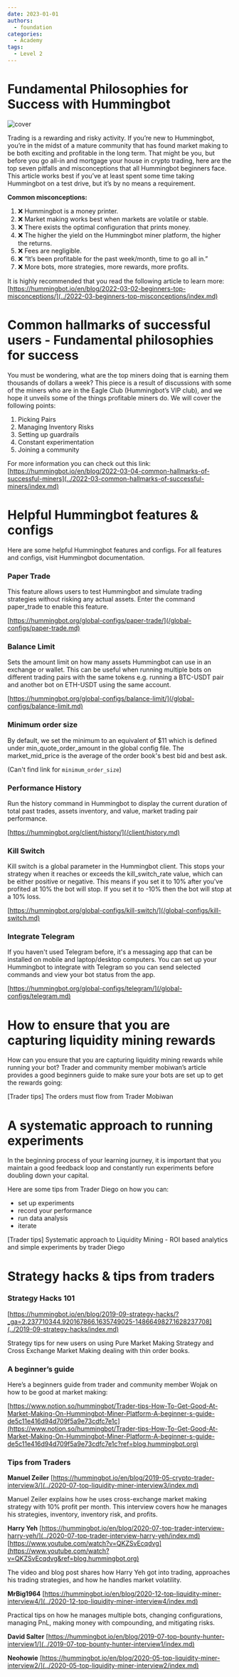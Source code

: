 ```yaml
---
date: 2023-01-01
authors:
  - foundation
categories:
  - Academy
tags:
  - Level 2
---
```


# Fundamental Philosophies for Success with Hummingbot

![cover](cover.jpg)

Trading is a rewarding and risky activity. If you’re new to Hummingbot, you’re in the midst of a mature community that has found market making to be both exciting and profitable in the long term. That might be you, but before you go all-in and mortgage your house in crypto trading, here are the top seven pitfalls and misconceptions that all Hummingbot beginners face. This article works best if you’ve at least spent some time taking Hummingbot on a test drive, but it’s by no means a requirement.

<!-- more -->

**Common misconceptions:**

1. ❌ Hummingbot is a money printer.
2. ❌ Market making works best when markets are volatile or stable.
3. ❌ There exists the optimal configuration that prints money.
4. ❌ The higher the yield on the Hummingbot miner platform, the higher the returns.
5. ❌ Fees are negligible.
6. ❌ “It’s been profitable for the past week/month, time to go all in.”
7. ❌ More bots, more strategies, more rewards, more profits.

It is highly recommended that you read the following article to learn more: [https://hummingbot.io/en/blog/2022-03-02-beginners-top-misconceptions/](../2022-03-beginners-top-misconceptions/index.md)

# Common hallmarks of successful users - Fundamental philosophies for success

You must be wondering, what are the top miners doing that is earning them thousands of dollars a week? This piece is a result of discussions with some of the miners who are in the Eagle Club (Hummingbot’s VIP club), and we hope it unveils some of the things profitable miners do. We will cover the following points:

1. Picking Pairs
2. Managing Inventory Risks
3. Setting up guardrails
4. Constant experimentation
5. Joining a community

For more information you can check out this link: [https://hummingbot.io/en/blog/2022-03-04-common-hallmarks-of-successful-miners](../2022-03-common-hallmarks-of-successful-miners/index.md)

# Helpful Hummingbot features & configs

Here are some helpful Hummingbot features and configs. For all features and configs, visit Hummingbot documentation.

### Paper Trade

This feature allows users to test Hummingbot and simulate trading strategies without risking any actual assets. Enter the command paper_trade to enable this feature.

[https://hummingbot.org/global-configs/paper-trade/](/global-configs/paper-trade.md)

### Balance Limit

Sets the amount limit on how many assets Hummingbot can use in an exchange or wallet. This can be useful when running multiple bots on different trading pairs with the same tokens e.g. running a BTC-USDT pair and another bot on ETH-USDT using the same account.

[https://hummingbot.org/global-configs/balance-limit/](/global-configs/balance-limit.md)

### Minimum order size

By default, we set the minimum to an equivalent of $11 which is defined under min_quote_order_amount in the global config file. The market_mid_price is the average of the order book's best bid and best ask.

(Can't find link for `minimum_order_size`)

### Performance History

Run the history command in Hummingbot to display the current duration of total past trades, assets inventory, and value, market trading pair performance.

[https://hummingbot.org/client/history/](/client/history.md)

### Kill Switch

Kill switch is a global parameter in the Hummingbot client. This stops your strategy when it reaches or exceeds the kill_switch_rate value, which can be either positive or negative. This means if you set it to 10% after you've profited at 10% the bot will stop. If you set it to -10% then the bot will stop at a 10% loss.

[https://hummingbot.org/global-configs/kill-switch/](/global-configs/kill-switch.md)

### Integrate Telegram

If you haven't used Telegram before, it's a messaging app that can be installed on mobile and laptop/desktop computers. You can set up your Hummingbot to integrate with Telegram so you can send selected commands and view your bot status from the app.

[https://hummingbot.org/global-configs/telegram/](/global-configs/telegram.md)

# How to ensure that you are capturing liquidity mining rewards

How can you ensure that you are capturing liquidity mining rewards while running your bot? Trader and community member mobiwan’s article provides a good beginners guide to make sure your bots are set up to get the rewards going:

[Trader tips] The orders must flow from Trader Mobiwan

# A systematic approach to running experiments

In the beginning process of your learning journey, it is important that you maintain a good feedback loop and constantly run experiments before doubling down your capital.

Here are some tips from Trader Diego on how you can:

* set up experiments
* record your performance
* run data analysis
* iterate

[Trader tips] Systematic approach to Liquidity Mining - ROI based analytics and simple experiments by trader Diego

# Strategy hacks & tips from traders

### Strategy Hacks 101

[https://hummingbot.io/en/blog/2019-09-strategy-hacks/?_ga=2.237710344.920167866.1635749025-1486649827.1628237708](../2019-09-strategy-hacks/index.md)

Strategy tips for new users on using Pure Market Making Strategy and Cross Exchange Market Making dealing with thin order books.

### A beginner’s guide

Here’s a beginners guide from trader and community member Wojak on how to be good at market making:

[https://www.notion.so/hummingbot/Trader-tips-How-To-Get-Good-At-Market-Making-On-Hummingbot-Miner-Platform-A-beginner-s-guide-de5c11e416d94d709f5a9e73cdfc7e1c](https://www.notion.so/hummingbot/Trader-tips-How-To-Get-Good-At-Market-Making-On-Hummingbot-Miner-Platform-A-beginner-s-guide-de5c11e416d94d709f5a9e73cdfc7e1c?ref=blog.hummingbot.org)

### Tips from Traders

**Manuel Zeiler** [https://hummingbot.io/en/blog/2019-05-crypto-trader-interview3/](../2020-07-top-liquidity-miner-interview3/index.md)

Manuel Zeiler explains how he uses cross-exchange market making strategy with 10% profit per month. This interview covers how he manages his strategies, inventory, inventory risk, and profits.

**Harry Yeh** [https://hummingbot.io/en/blog/2020-07-top-trader-interview-harry-yeh/](../2020-07-top-trader-interview-harry-yeh/index.md) [https://www.youtube.com/watch?v=QKZSvEcqdvg](https://www.youtube.com/watch?v=QKZSvEcqdvg&ref=blog.hummingbot.org)

The video and blog post shares how Harry Yeh got into trading, approaches his trading strategies, and how he handles market volatility.

**MrBig1964** [https://hummingbot.io/en/blog/2020-12-top-liquidity-miner-interview4/](../2020-12-top-liquidity-miner-interview4/index.md)

Practical tips on how he manages multiple bots, changing configurations, managing PnL, making money with compounding, and mitigating risks.

**David Salter** [https://hummingbot.io/en/blog/2019-07-top-bounty-hunter-interview1/](../2019-07-top-bounty-hunter-interview1/index.md)

**Neohowie** [https://hummingbot.io/en/blog/2020-05-top-liquidity-miner-interview2/](../2020-05-top-liquidity-miner-interview2/index.md)

